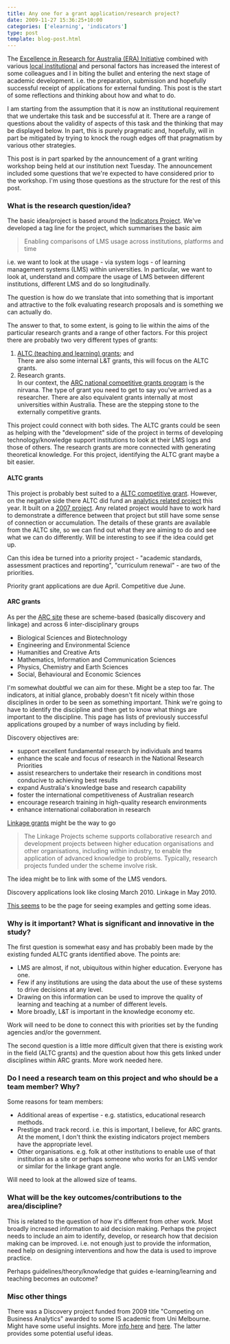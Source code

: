 ```yaml
---
title: Any one for a grant application/research project?
date: 2009-11-27 15:36:25+10:00
categories: ['elearning', 'indicators']
type: post
template: blog-post.html
---
```

The [Excellence in Research for Australia (ERA) Initiative](http://www.arc.gov.au/era/default.htm) combined with various [local institutional](http://www.cqu.edu.au/) and personal factors has increased the interest of some colleagues and I in biting the bullet and entering the next stage of academic development. i.e. the preparation, submission and hopefully successful receipt of applications for external funding. This post is the start of some reflections and thinking about how and what to do.

I am starting from the assumption that it is now an institutional requirement that we undertake this task and be successful at it. There are a range of questions about the validity of aspects of this task and the thinking that may be displayed below. In part, this is purely pragmatic and, hopefully, will in part be mitigated by trying to knock the rough edges off that pragmatism by various other strategies.

This post is in part sparked by the announcement of a grant writing workshop being held at our institution next Tuesday. The announcement included some questions that we're expected to have considered prior to the workshop. I'm using those questions as the structure for the rest of this post.

### What is the research question/idea?

The basic idea/project is based around the [Indicators Project](http://indicatorsproject.wordpress.com). We've developed a tag line for the project, which summarises the basic aim

> Enabling comparisons of LMS usage across institutions, platforms and time

i.e. we want to look at the usage - via system logs - of learning management systems (LMS) within universities. In particular, we want to look at, understand and compare the usage of LMS between different institutions, different LMS and do so longitudinally.

The question is how do we translate that into something that is important and attractive to the folk evaluating research proposals and is something we can actually do.

The answer to that, to some extent, is going to lie within the aims of the particular research grants and a range of other factors. For this project there are probably two very different types of grants:

1. [ALTC (teaching and learning) grants](http://www.altc.edu.au/grants-overview); and  
    There are also some internal L&T grants, this will focus on the ALTC grants.
2. Research grants.  
    In our context, the [ARC national competitive grants program](http://www.arc.gov.au/ncgp/default.htm) is the nirvana. The type of grant you need to get to say you've arrived as a researcher. There are also equivalent grants internally at most universities within Australia. These are the stepping stone to the externally competitive grants.

This project could connect with both sides. The ALTC grants could be seen as helping with the "development" side of the project in terms of developing technology/knowledge support institutions to look at their LMS logs and those of others. The research grants are more connected with generating theoretical knowledge. For this project, identifying the ALTC grant maybe a bit easier.

#### ALTC grants

This project is probably best suited to a [ALTC competitive grant](http://www.altc.edu.au/grants-funding-available#competitive-grants). However, on the negative side there ALTC did fund an [analytics related project](http://www.altc.edu.au/project-seeing-networks-uow-2009) this year. It built on a [2007 project](http://www.altc.edu.au/project-investigating-application-it-qut-2007). Any related project would have to work hard to demonstrate a difference between that project but still have some sense of connection or accumulation. The details of these grants are available from the ALTC site, so we can find out what they are aiming to do and see what we can do differently. Will be interesting to see if the idea could get up.

Can this idea be turned into a priority project - "academic standards, assessment practices and reporting", "curriculum renewal" - are two of the priorities.

Priority grant applications are due April. Competitive due June.

#### ARC grants

As per the [ARC site](http://www.arc.gov.au/ncgp/default.htm) these are scheme-based (basically discovery and linkage) and across 6 inter-disciplinary groups

- Biological Sciences and Biotechnology
- Engineering and Environmental Science
- Humanities and Creative Arts
- Mathematics, Information and Communication Sciences
- Physics, Chemistry and Earth Sciences
- Social, Behavioural and Economic Sciences

I'm somewhat doubtful we can aim for these. Might be a step too far. The indicators, at initial glance, probably doesn't fit nicely within those disciplines in order to be seen as something important. Think we're going to have to identify the discipline and then get to know what things are important to the discipline. This page has lists of previously successful applications grouped by a number of ways including by field.

Discovery objectives are:

- support excellent fundamental research by individuals and teams
- enhance the scale and focus of research in the National Research Priorities
- assist researchers to undertake their research in conditions most conducive to achieving best results
- expand Australia's knowledge base and research capability
- foster the international competitiveness of Australian research
- encourage research training in high-quality research environments
- enhance international collaboration in research

[Linkage grants](http://www.arc.gov.au/about_arc/arc_profile.htm#linkage) might be the way to go

> The Linkage Projects scheme supports collaborative research and development projects between higher education organisations and other organisations, including within industry, to enable the application of advanced knowledge to problems. Typically, research projects funded under the scheme involve risk.

The idea might be to link with some of the LMS vendors.

Discovery applications look like closing March 2010. Linkage in May 2010.

[This seems](http://www.arc.gov.au/media/major_announce.htm) to be the page for seeing examples and getting some ideas.

### Why is it important? What is significant and innovative in the study?

The first question is somewhat easy and has probably been made by the existing funded ALTC grants identified above. The points are:

- LMS are almost, if not, ubiquitous within higher education. Everyone has one.
- Few if any institutions are using the data about the use of these systems to drive decisions at any level.
- Drawing on this information can be used to improve the quality of learning and teaching at a number of different levels.
- More broadly, L&T is important in the knowledge economy etc.

Work will need to be done to connect this with priorities set by the funding agencies and/or the government.

The second question is a little more difficult given that there is existing work in the field (ALTC grants) and the question about how this gets linked under disciplines within ARC grants. More work needed here.

### Do I need a research team on this project and who should be a team member? Why?

Some reasons for team members:

- Additional areas of expertise - e.g. statistics, educational research methods.
- Prestige and track record. i.e. this is important, I believe, for ARC grants. At the moment, I don't think the existing indicators project members have the appropriate level.
- Other organisations. e.g. folk at other institutions to enable use of that institution as a site or perhaps someone who works for an LMS vendor or similar for the linkage grant angle.

Will need to look at the allowed size of teams.

### What will be the key outcomes/contributions to the area/discipline?

This is related to the question of how it's different from other work. Most broadly increased information to aid decision making. Perhaps the project needs to include an aim to identify, develop, or research how that decision making can be improved. i.e. not enough just to provide the information, need help on designing interventions and how the data is used to improve practice.

Perhaps guidelines/theory/knowledge that guides e-learning/learning and teaching becomes an outcome?

### Misc other things

There was a Discovery project funded from 2009 title "Competing on Business Analytics" awarded to some IS academic from Uni Melbourne. Might have some useful insights. More [info here](http://www.dis.unimelb.edu.au/images/rni/projects/busanalytics.pdf) and [here](http://disweb.dis.unimelb.edu.au/staff/rajeevs/Analytics/Analytics%20description.html). The latter provides some potential useful ideas.